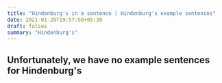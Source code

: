 ```yaml
---
title: "Hindenburg's in a sentence | Hindenburg's example sentences"
date: 2021-01-20T19:57:50+05:30
draft: falses
summary: "Hindenburg's"
---
```

## Unfortunately, we have no example sentences for Hindenburg's                 
